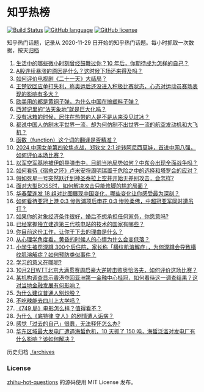 # 知乎热榜
[![Build Status](https://github.com/ToWeLong/zhihu-hot-questions/workflows/CI/badge.svg)](https://github.com/ToWeLong/zhihu-hot-questions/actions)
[![GitHub language](https://img.shields.io/badge/language-golang-orange.svg)](https://golang.org/)
[![GitHub license](https://img.shields.io/github/license/ToWeLong/zhihu-hot-questions)](https://github.com/ToWeLong/zhihu-hot-questions/blob/main/LICENSE)

知乎热门话题，记录从 2020-11-29 日开始的知乎热门话题。每小时抓取一次数据，按天[归档](./archives)

<!-- BEGIN -->

1. [生活中的哪些微小时刻曾经鼓舞过你？10 年后，你期待成为怎样的自己？](https://www.zhihu.com/question/667514996)
1. [A股连续暴涨的原因是什么？这时候下场还来得及吗？](https://www.zhihu.com/question/699241081)
1. [如何评价电视剧《二十一天》大结局？](https://www.zhihu.com/question/700351589)
1. [王楚钦回应单打失利，称奥运后还没进入积极比赛状态，心态对运动员赛场表现的影响有多大？](https://www.zhihu.com/question/720881726)
1. [欧美用的都是黄铜子弹，为什么中国在搞塑料子弹？](https://www.zhihu.com/question/683866403)
1. [西游记里的“法天象地”就是巨大化吗？](https://www.zhihu.com/question/57553208)
1. [没有冰箱的时候，居住在热带的人是不是从来没见过冰？](https://www.zhihu.com/question/39562985)
1. [都说中国人仿制水平世界一流，却为何仿制不出世界一流的航空发动机和大飞机？](https://www.zhihu.com/question/20615617)
1. [函数（function）这个词的翻译是否精准？](https://www.zhihu.com/question/26742260)
1. [2024 中网女单第四轮焦点战，郑钦文 2:1 逆转阿尼西莫娃，首进中网八强，如何评价本场比赛？](https://www.zhihu.com/question/721973264)
1. [以军空军基地被伊朗导弹击中，目前当地局势如何？中东会出现全面战争吗？](https://www.zhihu.com/question/720953655)
1. [如何看待《宿命之环》卢米安将周明瑞置于危险之中的选择和塔罗会的应对？](https://www.zhihu.com/question/707427077)
1. [假如死星一号突然跃迁到神圣泰拉上空并开始无差别攻击，会怎样?](https://www.zhihu.com/question/657104475)
1. [面对大型BOSS时，如何解决攻击只能修脚的尴尬局面？](https://www.zhihu.com/question/666689409)
1. [华春莹连发 18 组对比图展现中国变化，哪些变化让你感受最为深刻？](https://www.zhihu.com/question/715412084)
1. [如何看待亚冠上港 0:3 惨败浦项后申花 0:3 惨败柔佛，中超冠亚军同时遭吊打？](https://www.zhihu.com/question/711504408)
1. [如果你的对象经济条件很好，婚后不想承担任何家务，你愿意吗?](https://www.zhihu.com/question/667753654)
1. [已经掌握独立建造第三代核电站的技术的国家有哪些？](https://www.zhihu.com/question/19700567)
1. [你目前这份工作，让你干下去的理由是什么？](https://www.zhihu.com/question/688787991)
1. [从心理学角度看，黄昏的时候人的心情为什么会变低落？](https://www.zhihu.com/question/668118334)
1. [小学生被罚深蹲 300个后住院，家长称「横纹肌溶解症」，为何深蹲会导致横纹肌溶解症？如何预防类似事件？](https://www.zhihu.com/question/684464045)
1. [学习的意义在哪呢?](https://www.zhihu.com/question/711302747)
1. [10月2日WTT北京大满贯赛周启豪大逆转击败奥恰洛夫，如何评价这场比赛？](https://www.zhihu.com/question/720657233)
1. [某机构调查显示香港夺回亚洲第一金融中心桂冠，如何看待这一调查结果？这对当地金融发展有何影响？](https://www.zhihu.com/question/668150258)
1. [为什么建议普通人别炒股？](https://www.zhihu.com/question/711081649)
1. [不吃辣能去四川上大学吗？](https://www.zhihu.com/question/659171673)
1. [《749 局》电影怎么样？值得看不？](https://www.zhihu.com/question/709073994)
1. [为什么《底特律 变人》的剧情遭人诟病？](https://www.zhihu.com/question/317365784)
1. [感觉「过去的自己」很蠢，无法释怀怎么办?](https://www.zhihu.com/question/665167553)
1. [华东区域最大发电厂遭遇海蜇危机，10 天抓了 150 吨，海蜇泛滥对发电厂有什么影响？该如何解决？](https://www.zhihu.com/question/670008623)

<!-- END -->

历史归档 [./archives](./archives)


### License
[zhihu-hot-questions](https://github.com/towelong/zhihu-hot-questions) 的源码使用 MIT License 发布。